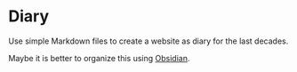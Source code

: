 # Diary

Use simple Markdown files to create a website as diary for the last decades.

Maybe it is better to organize this using [Obsidian](https://obsidian.md/).
